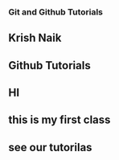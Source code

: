 ### Git and Github Tutorials

## Krish Naik

## Github Tutorials

## HI

## this is my first class
## see our tutorilas



